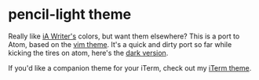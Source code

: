 # pencil-light theme

Really like [iA Writer's][iaw] colors, but want them elsewhere?  This is a port to Atom, based on the [vim theme][pencil-vim].  It's a quick and dirty port so far while kicking the tires on atom, here's the [dark version][atom-pencil-dark].

If you'd like a companion theme for your iTerm, check out my [iTerm theme][pencil-iterm].

[iaw]: http://www.iawriter.com/
[pencil-vim]: https://github.com/reedes/vim-colors-pencil
[pencil-iterm]: https://github.com/mattly/iterm-colors-pencil
[atom-pencil-dark]: https://atom.io/packages/pencil-dark
